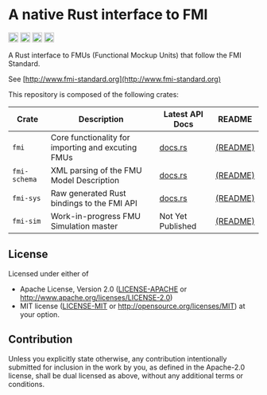 # A native Rust interface to FMI

[<img alt="github" src="https://img.shields.io/github/stars/jondo2010/rust-fmi?style=for-the-badge&logo=github" height="20">](https://github.com/jondo2010/rust-fmi)
[<img alt="crates.io" src="https://img.shields.io/crates/v/fmi.svg?style=for-the-badge&color=fc8d62&logo=rust" height="20">](https://crates.io/crates/fmi)
[<img alt="docs.rs" src="https://img.shields.io/badge/docs.rs-fmi-66c2a5?style=for-the-badge&labelColor=555555&logo=docs.rs" height="20">](https://docs.rs/fmi)
[<img alt="build status" src="https://img.shields.io/github/actions/workflow/status/jondo2010/rust-fmi/ci.yml?branch=main&style=for-the-badge" height="20">](https://github.com/jondo2010/rust-fmi/actions?query=branch%3Amain)

A Rust interface to FMUs (Functional Mockup Units) that follow the FMI Standard.

See [http://www.fmi-standard.org](http://www.fmi-standard.org)

This repository is composed of the following crates:

| Crate        | Description                                        | Latest API Docs                              | README                        |
| ------------ | -------------------------------------------------- | -------------------------------------------- | ----------------------------- |
| `fmi`        | Core functionality for importing and excuting FMUs | [docs.rs](https://docs.rs/fmi/latest)        | [(README)][fmi-readme]        |
| `fmi-schema` | XML parsing of the FMU Model Description           | [docs.rs](https://docs.rs/fmi-schema/latest) | [(README)][fmi-schema-readme] |
| `fmi-sys`    | Raw generated Rust bindings to the FMI API         | [docs.rs](https://docs.rs/fmi-sys/latest)    | [(README)][fmi-sys-readme]    |
| `fmi-sim`    | Work-in-progress FMU Simulation master             | Not Yet Published                            | [(README)][fmi-sim-readme]    |

## License

Licensed under either of
 * Apache License, Version 2.0
   ([LICENSE-APACHE](LICENSE-APACHE) or http://www.apache.org/licenses/LICENSE-2.0)
 * MIT license
   ([LICENSE-MIT](LICENSE-MIT) or http://opensource.org/licenses/MIT)
at your option.

## Contribution

Unless you explicitly state otherwise, any contribution intentionally submitted for inclusion in the work by you, as defined in the Apache-2.0 license, shall be dual licensed as above, without any additional terms or conditions.

[fmi-readme]: fmi/README.md
[fmi-schema-readme]: fmi-schema/README.md
[fmi-sys-readme]: fmi-sys/README.md
[fmi-sim-readme]: fmi-sim/README.md